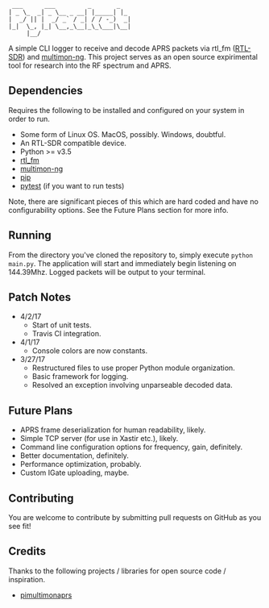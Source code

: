      ___      ___         _       _
    | _ \_  _| _ \__ _ __| |_____| |_
    |  _/ || |  _/ _` / _| / / -_)  _|
    |_|  \_, |_| \__,_\__|_\_\___|\__|
         |__/

A simple CLI logger to receive and decode APRS packets via rtl_fm ([RTL-SDR](http://osmocom.org/projects/sdr/wiki/rtl-sdr)) and [multimon-ng](https://github.com/EliasOenal/multimon-ng). This project serves as an open source expirimental tool for research into the RF spectrum and APRS.

## Dependencies

Requires the following to be installed and configured on your system in order to run.

* Some form of Linux OS. MacOS, possibly. Windows, doubtful.
* An RTL-SDR compatible device.
* Python >= v3.5
* [rtl_fm](http://osmocom.org/projects/sdr/wiki/rtl-sdr)
* [multimon-ng](https://github.com/EliasOenal/multimon-ng)
* [pip](https://pypi.python.org/pypi/pip)
* [pytest](https://docs.pytest.org/en/latest/) (if you want to run tests)

Note, there are significant pieces of this which are hard coded and have no configurability options. See the Future Plans section for more info.

## Running

From the directory you've cloned the repository to, simply execute `python main.py`. The application will start and immediately begin listening on 144.39Mhz. Logged packets will be output to your terminal.

## Patch Notes

* 4/2/17
    * Start of unit tests.
    * Travis CI integration.
* 4/1/17
    * Console colors are now constants.
* 3/27/17
    * Restructured files to use proper Python module organization.
    * Basic framework for logging.
    * Resolved an exception involving unparseable decoded data.

## Future Plans

* APRS frame deserialization for human readability, likely.
* Simple TCP server (for use in Xastir etc.), likely.
* Command line configuration options for frequency, gain, definitely.
* Better documentation, definitely.
* Performance optimization, probably.
* Custom IGate uploading, maybe.

## Contributing

You are welcome to contribute by submitting pull requests on GitHub as you see fit!

## Credits

Thanks to the following projects / libraries for open source code / inspiration.

* [pimultimonaprs](https://github.com/asdil12/pymultimonaprs)
